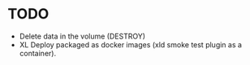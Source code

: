 # TODO #

* Delete data in the volume (DESTROY)
* XL Deploy packaged as docker images (xld smoke test plugin as a container).
 
 
